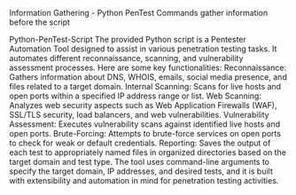 Information Gathering - Python PenTest Commands gather information before the script

Python-PenTest-Script
The provided Python script is a Pentester Automation Tool designed to assist in various penetration testing tasks. It automates different reconnaissance, scanning, and vulnerability assessment processes. Here are some key functionalities:
Reconnaissance: Gathers information about DNS, WHOIS, emails, social media presence, and files related to a target domain.
Internal Scanning: Scans for live hosts and open ports within a specified IP address range or list.
Web Scanning: Analyzes web security aspects such as Web Application Firewalls (WAF), SSL/TLS security, load balancers, and web vulnerabilities.
Vulnerability Assessment: Executes vulnerability scans against identified live hosts and open ports.
Brute-Forcing: Attempts to brute-force services on open ports to check for weak or default credentials.
Reporting: Saves the output of each test to appropriately named files in organized directories based on the target domain and test type.
The tool uses command-line arguments to specify the target domain, IP addresses, and desired tests, and it is built with extensibility and automation in mind for penetration testing activities.



